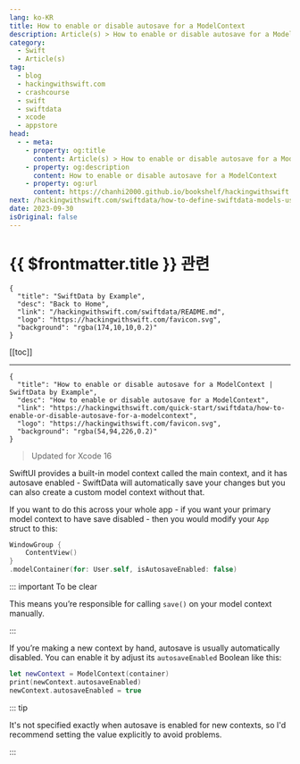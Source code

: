 ```yaml
---
lang: ko-KR
title: How to enable or disable autosave for a ModelContext
description: Article(s) > How to enable or disable autosave for a ModelContext
category:
  - Swift
  - Article(s)
tag: 
  - blog
  - hackingwithswift.com
  - crashcourse
  - swift
  - swiftdata
  - xcode
  - appstore
head:
  - - meta:
    - property: og:title
      content: Article(s) > How to enable or disable autosave for a ModelContext
    - property: og:description
      content: How to enable or disable autosave for a ModelContext
    - property: og:url
      content: https://chanhi2000.github.io/bookshelf/hackingwithswift.com/how-to-enable-or-disable-autosave-for-a-modelcontext.html
next: /hackingwithswift.com/swiftdata/how-to-define-swiftdata-models-using-the-model-macro.md
date: 2023-09-30
isOriginal: false
---
```


# {{ $frontmatter.title }} 관련

```component VPCard
{
  "title": "SwiftData by Example",
  "desc": "Back to Home",
  "link": "/hackingwithswift.com/swiftdata/README.md",
  "logo": "https://hackingwithswift.com/favicon.svg",
  "background": "rgba(174,10,10,0.2)"
}
```

[[toc]]

---

```component VPCard
{
  "title": "How to enable or disable autosave for a ModelContext | SwiftData by Example",
  "desc": "How to enable or disable autosave for a ModelContext",
  "link": "https://hackingwithswift.com/quick-start/swiftdata/how-to-enable-or-disable-autosave-for-a-modelcontext", 
  "logo": "https://hackingwithswift.com/favicon.svg",
  "background": "rgba(54,94,226,0.2)"
}
```

> Updated for Xcode 16

SwiftUI provides a built-in model context called the main context, and it has autosave enabled - SwiftData will automatically save your changes but you can also create a custom model context without that.

If you want to do this across your whole app - if you want your primary model context to have save disabled - then you would modify your `App` struct to this:

```swift
WindowGroup {
    ContentView()
}
.modelContainer(for: User.self, isAutosaveEnabled: false)
```

::: important To be clear

This means you’re responsible for calling `save()` on your model context manually.

:::

If you’re making a new context by hand, autosave is usually automatically disabled. You can enable it by adjust its `autosaveEnabled` Boolean like this:

```swift
let newContext = ModelContext(container)
print(newContext.autosaveEnabled)
newContext.autosaveEnabled = true
```

::: tip

It's not specified exactly when autosave is enabled for new contexts, so I'd recommend setting the value explicitly to avoid problems.

:::

